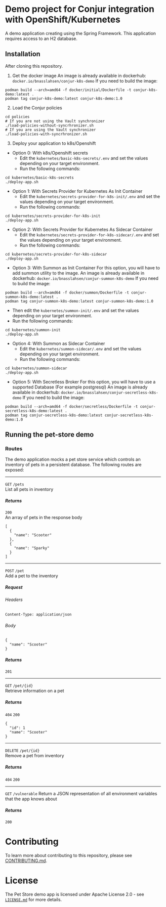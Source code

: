# Demo project for Conjur integration with OpenShift/Kubernetes
A demo application creating using the Spring Framework. 
This application requires access to an H2 database.

## Installation
After cloning this repository.

1. Get the docker image
An image is already available in dockerhub: `docker.io/bnasslahsen/conjur-k8s-demo`
If you need to build the image:
```shell
podman build --arch=amd64 -f docker/initial/Dockerfile -t conjur-k8s-demo:latest .
podman tag conjur-k8s-demo:latest conjur-k8s-demo:1.0
```

2. Load the Conjur policies
```shell
cd policies
# If you are not using the Vault synchronizer
./load-policies-without-syncrhronizer.sh
# If you are using the Vault synchronizer
./load-policies-with-syncrhronizer.sh
```

3. Deploy your application to k8s/Openshift

- Option 0:  With k8s/Openshift secrets
    - Edit the `kubernetes/basic-k8s-secrets/.env` and set the values depending on your target environment.
    - Run the following commands:
```shell
cd kubernetes/basic-k8s-secrets
./deploy-app.sh
```

- Option 1:  With Secrets Provider for Kubernetes As Init Container
    - Edit the `kubernetes/secrets-provider-for-k8s-init/.env` and set the values depending on your target environment.
    - Run the following commands:
```shell
cd kubernetes/secrets-provider-for-k8s-init
./deploy-app.sh
```

- Option 2: With Secrets Provider for Kubernetes As Sidecar Container
    - Edit the `kubernetes/secrets-provider-for-k8s-sidecar/.env` and set the values depending on your target environment.
    - Run the following commands:
```shell
cd kubernetes/secrets-provider-for-k8s-sidecar
./deploy-app.sh
```
- Option 3:  With Summon as Init Container
For this option, you will have to add summon utility to the image. 
An image is already available in dockerhub: `docker.io/bnasslahsen/conjur-summon-k8s-demo`
If you need to build the image:
```shell
podman build --arch=amd64 -f docker/summon/Dockerfile -t conjur-summon-k8s-demo:latest .
podman tag conjur-summon-k8s-demo:latest conjur-summon-k8s-demo:1.0
```

  - Then edit the `kubernetes/summon-init/.env` and set the values depending on your target environment.
  - Run the following commands:
```shell
cd kubernetes/summon-init
./deploy-app.sh
```

- Option 4:  With Summon as Sidecar Container
  - Edit the `kubernetes/summon-sidecar/.env` and set the values depending on your target environment.
  - Run the following commands:
```shell
cd kubernetes/summon-sidecar
./deploy-app.sh
```

- Option 5:  With Secretless Broker
For this option, you will have to use a supported Database (For example postgresql)
An image is already available in dockerhub: `docker.io/bnasslahsen/conjur-secretless-k8s-demo`
If you need to build the image:
```shell
podman build --arch=amd64 -f docker/secretless/Dockerfile -t conjur-secretless-k8s-demo:latest .
podman tag conjur-secretless-k8s-demo:latest conjur-secretless-k8s-demo:1.0
```

## Running the pet-store demo

### Routes
The demo application mocks a pet store service which controls an inventory of pets in a persistent database. The following routes are exposed:

---
`GET` `/pets`  
List all pets in inventory
##### Returns
`200`  
An array of pets in the response body
```
[
  {
    "name": "Scooter"
  },
  {
    "name": "Sparky"
  }
]
```

---
`POST` `/pet`  
Add a pet to the inventory
##### Request
###### Headers
`Content-Type: application/json`
###### Body
```
{
  "name": "Scooter"
}
```
##### Returns
`201`

---
`GET` `/pet/{id}`  
Retrieve information on a pet
##### Returns
`404`
`200`
```
{
  "id": 1
  "name": "Scooter"
}
```
---
`DELETE` `/pet/{id}`  
Remove a pet from inventory
##### Returns
`404`
`200`

---
`GET` `/vulnerable`
Return a JSON representation of all environment variables that
the app knows about
##### Returns
`200`

# Contributing

To learn more about contributing to this repository, please see [CONTRIBUTING.md](CONTRIBUTING.md).

# License

The Pet Store demo app is licensed under Apache License 2.0 - see [`LICENSE.md`](LICENSE.md) for more details.
